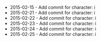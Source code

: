 - 2015-02-15 - Add commit for character: i
- 2015-02-21 - Add commit for character: i
- 2015-02-22 - Add commit for character: i
- 2015-02-23 - Add commit for character: i
- 2015-02-24 - Add commit for character: i
- 2015-02-25 - Add commit for character: i
